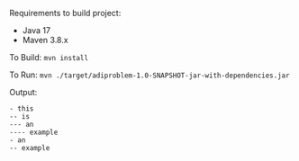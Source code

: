 Requirements to build project:
- Java 17
- Maven 3.8.x

To Build:
`mvn install`

To Run:
`mvn ./target/adiproblem-1.0-SNAPSHOT-jar-with-dependencies.jar`

Output:
```shell
- this
-- is
--- an
---- example
- an
-- example
```

